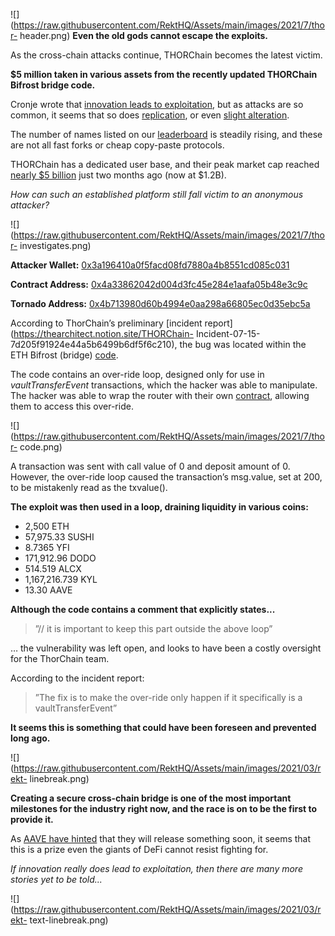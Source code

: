 ![](https://raw.githubusercontent.com/RektHQ/Assets/main/images/2021/7/thor-
header.png) **Even the old gods cannot escape the exploits.**

As the cross-chain attacks continue, THORChain becomes the latest victim.

 **$5 million taken in various assets from the recently updated THORChain
Bifrost bridge code.**

Cronje wrote that [innovation leads to
exploitation](https://twitter.com/AndreCronjeTech/status/1415909394643132417?s=20),
but as attacks are so common, it seems that so does
[replication](https://www.rekt.news/saddle-finance-rekt/), or even [slight
alteration](https://www.rekt.news/shitcoins/).

The number of names listed on our
[leaderboard](https://www.rekt.news/leaderboard/) is steadily rising, and
these are not all fast forks or cheap copy-paste protocols.

THORChain has a dedicated user base, and their peak market cap reached [nearly
$5 billion](https://www.coingecko.com/en/coins/thorchain) just two months ago
(now at $1.2B).

 _How can such an established platform still fall victim to an anonymous
attacker?_

![](https://raw.githubusercontent.com/RektHQ/Assets/main/images/2021/7/thor-
investigates.png)

 **Attacker Wallet:**
[0x3a196410a0f5facd08fd7880a4b8551cd085c031](https://etherscan.io/address/0x3a196410a0f5facd08fd7880a4b8551cd085c031)

 **Contract Address:**
[0x4a33862042d004d3fc45e284e1aafa05b48e3c9c](https://etherscan.io/address/0x4a33862042d004d3fc45e284e1aafa05b48e3c9c)

 **Tornado Address:**
[0x4b713980d60b4994e0aa298a66805ec0d35ebc5a](https://etherscan.io/address/0x4b713980d60b4994e0aa298a66805ec0d35ebc5a)

According to ThorChain’s preliminary [incident
report](https://thearchitect.notion.site/THORChain-
Incident-07-15-7d205f91924e44a5b6499b6df5f6c210), the bug was located within
the ETH Bifrost (bridge)
[code](https://gitlab.com/thorchain/thornode/-/blob/develop/bifrost/pkg/chainclients/ethereum/ethereum_block_scanner.go#L794).

The code contains an over-ride loop, designed only for use in
_vaultTransferEvent_ transactions, which the hacker was able to manipulate.
The hacker was able to wrap the router with their own
[contract](https://etherscan.io/address/0x4a33862042d004d3fc45e284e1aafa05b48e3c9c),
allowing them to access this over-ride.

![](https://raw.githubusercontent.com/RektHQ/Assets/main/images/2021/7/thor-
code.png)

A transaction was sent with call value of 0 and deposit amount of 0. However,
the over-ride loop caused the transaction’s msg.value, set at 200, to be
mistakenly read as the txvalue().

 **The exploit was then used in a loop, draining liquidity in various coins:**

  * 2,500 ETH
  * 57,975.33 SUSHI
  * 8.7365 YFI
  * 171,912.96 DODO
  * 514.519 ALCX
  * 1,167,216.739 KYL
  * 13.30 AAVE

 **Although the code contains a comment that explicitly states...**

> ”// it is important to keep this part outside the above loop”

… the vulnerability was left open, and looks to have been a costly oversight
for the ThorChain team.

According to the incident report:

> ”The fix is to make the over-ride only happen if it specifically is a
> vaultTransferEvent”

 **It seems this is something that could have been foreseen and prevented long
ago.**

![](https://raw.githubusercontent.com/RektHQ/Assets/main/images/2021/03/rekt-
linebreak.png)

 **Creating a secure cross-chain bridge is one of the most important
milestones for the industry right now, and the race is on to be the first to
provide it.**

As [AAVE have
hinted](https://twitter.com/lemiscate/status/1414978778489659394?s=20) that
they will release something soon, it seems that this is a prize even the
giants of DeFi cannot resist fighting for.

 _If innovation really does lead to exploitation, then there are many more
stories yet to be told..._

![](https://raw.githubusercontent.com/RektHQ/Assets/main/images/2021/03/rekt-
text-linebreak.png)


